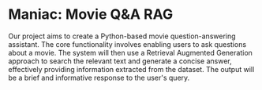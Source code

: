 # Maniac: Movie Q&A RAG
Our project aims to create a Python-based movie question-answering assistant. The core functionality involves enabling users to ask questions about a movie. The system will then use a Retrieval Augmented Generation approach to search the relevant text and generate a concise answer, effectively providing information extracted from the dataset. The output will be a brief and informative response to the user's query.
